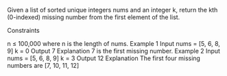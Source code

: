 Given a list of sorted unique integers nums and an integer k, return the kth (0-indexed) missing number from the first element of the list.

Constraints

n ≤ 100,000 where n is the length of nums.
Example 1
Input
nums = [5, 6, 8, 9]
k = 0
Output
7
Explanation
7 is the first missing number.
Example 2
Input
nums = [5, 6, 8, 9]
k = 3
Output
12
Explanation
The first four missing numbers are [7, 10, 11, 12]


